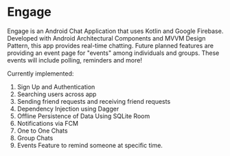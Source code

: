 # Engage

Engage is an Android Chat Application that uses Kotlin and Google Firebase. Developed with Android Architectural Components and MVVM Design Pattern, this app provides real-time chatting. Future planned features are providing an event page for "events" among individuals and groups. These events will include polling, reminders and more!

Currently implemented:
1. Sign Up and Authentication
2. Searching users across app
3. Sending friend requests and receiving friend requests
4. Dependency Injection using Dagger
5. Offline Persistence of Data Using SQLite Room
6. Notifications via FCM
7. One to One Chats
8. Group Chats
9. Events Feature to remind someone at specific time.
